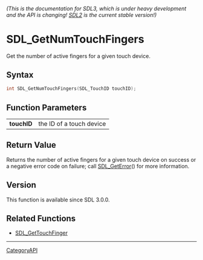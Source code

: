 ###### (This is the documentation for SDL3, which is under heavy development and the API is changing! [SDL2](https://wiki.libsdl.org/SDL2/) is the current stable version!)
# SDL_GetNumTouchFingers

Get the number of active fingers for a given touch device.

## Syntax

```c
int SDL_GetNumTouchFingers(SDL_TouchID touchID);

```

## Function Parameters

|                 |                          |
| --------------- | ------------------------ |
| **touchID**     | the ID of a touch device |

## Return Value

Returns the number of active fingers for a given touch device on success or
a negative error code on failure; call [SDL_GetError](SDL_GetError)() for
more information.

## Version

This function is available since SDL 3.0.0.

## Related Functions

* [SDL_GetTouchFinger](SDL_GetTouchFinger)

----
[CategoryAPI](CategoryAPI)

